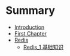 # Summary

* [Introduction](README.md)
* [First Chapter](chapter1.md)
* [Redis](redis.md)
  * [Redis\_1 基础知识](redis/redis1-ji-chu-zhi-shi.md)

